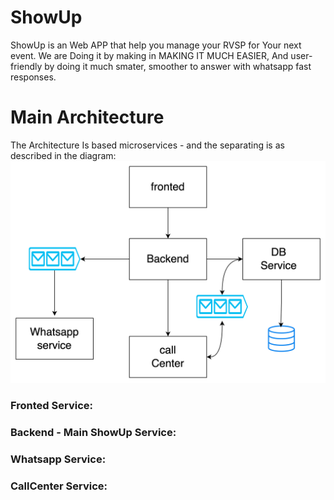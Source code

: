 # ShowUp
ShowUp is an Web APP that help you manage your RVSP for Your next event.
We are Doing it by making in MAKING IT MUCH EASIER, And user-friendly by doing it much smater, smoother to answer with whatsapp fast responses.

# Main Architecture
The Architecture Is based microservices - and the separating is as described in the diagram:
![System Architecture](Attachements/image.png)

### Fronted Service:

### Backend - Main ShowUp Service:

### Whatsapp Service:

### CallCenter Service:
